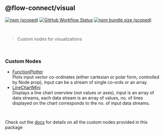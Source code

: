 ## @flow-connect/visual

[<img alt="npm (scoped)" src="https://img.shields.io/npm/v/@flow-connect/visual?style=flat-square" />](https://www.npmjs.com/package/@flow-connect/visual)
[<img alt="GitHub Workflow Status" src="https://img.shields.io/github/workflow/status/saurabh-prosoft/flow-connect-standard-nodes/Package-Visual?style=flat-square" />](https://github.com/saurabh-prosoft/flow-connect-standard-nodes/actions/workflows/visual.yml)
[<img alt="npm bundle size (scoped)" src="https://img.shields.io/bundlephobia/min/@flow-connect/visual?style=flat-square">](https://bundlephobia.com/package/@flow-connect/visual)

<br/>

> Custom nodes for visualizations

<br/>

### Custom Nodes

- [FunctionPlotter](https://flow-connect.saurabhagat.me/reference/standard-nodes/visual/function-plotter.html) <br/>
  Plots input vector co-ordinates (either cartesian or polar form, controlled by Node prop), input can be a stream of single co-ords or an array.
- [LineChartMini](https://flow-connect.saurabhagat.me/reference/standard-nodes/visual/line-chart-mini.html) <br/>
  Displays a line chart overview (not values or axes), input is an array of data streams, each data stream is an array of values, no. of lines displayed on the chart corresponds to the no. of input data streams.

<br/>

Check out the [docs](https://flow-connect.saurabhagat.me/reference/standard-nodes/visual.html) for details on all the custom nodes provided in this package

